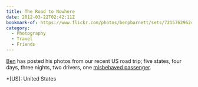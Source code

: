 ```yaml
---
title: The Road to Nowhere
date: 2012-03-22T02:42:11Z
bookmark-of: https://www.flickr.com/photos/benpbarnett/sets/72157629624153789/
category:
  - Photography
  - Travel
  - Friends
---
```

[Ben][1] has posted his photos from our recent US road trip; five states, four days, three nights, two drivers, one [misbehaved passenger][2].

[1]: https://benbarnett.net
[2]: http://andyhume.net/

*[US]: United States
